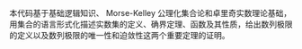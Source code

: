 本代码基于基础逻辑知识、 Morse-Kelley 公理化集合论和卓里奇实数理论基础，用集合的语言形式化描述实数集的定义、确界定理、函数及其性质，给出数列极限的定义以及数列极限的唯一性和迫敛性这两个重要定理的证明。
